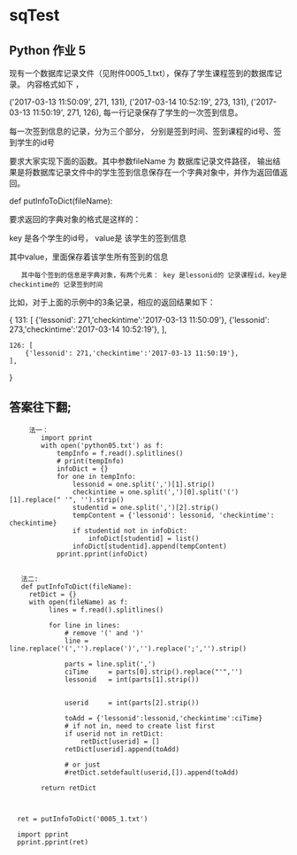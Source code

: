 # sqTest
## Python 作业 5

现有一个数据库记录文件（见附件0005_1.txt），保存了学生课程签到的数据库记录。 内容格式如下 ，

('2017-03-13 11:50:09', 271, 131),
('2017-03-14 10:52:19', 273, 131),
('2017-03-13 11:50:19', 271, 126),
每一行记录保存了学生的一次签到信息。

每一次签到信息的记录，分为三个部分， 分别是签到时间、签到课程的id号、签到学生的id号

要求大家实现下面的函数。其中参数fileName 为 数据库记录文件路径， 输出结果是将数据库记录文件中的学生签到信息保存在一个字典对象中，并作为返回值返回。

def putInfoToDict(fileName):

要求返回的字典对象的格式是这样的：

key 是各个学生的id号， value是 该学生的签到信息

   其中value，里面保存着该学生所有签到的信息

       其中每个签到的信息是字典对象，有两个元素： key 是lessonid的 记录课程id，key是checkintime的 记录签到时间

比如，对于上面的示例中的3条记录，相应的返回结果如下：

{
    131: [
        {'lessonid': 271,'checkintime':'2017-03-13 11:50:09'},
        {'lessonid': 273,'checkintime':'2017-03-14 10:52:19'},
    ],
    
    
    126: [
        {'lessonid': 271,'checkintime':'2017-03-13 11:50:19'},
    ],
    
}






## 答案往下翻;


         法一：
            import pprint
            with open('python05.txt') as f:
                tempInfo = f.read().splitlines()
                # print(tempInfo)
                infoDict = {}
                for one in tempInfo:
                    lessonid = one.split(',')[1].strip()
                    checkintime = one.split(',')[0].split('(')[1].replace(" '", '').strip()
                    studentid = one.split(',')[2].strip()
                    tempContent = {'lessonid': lessonid, 'checkintime': checkintime}
                    if studentid not in infoDict:
                        infoDict[studentid] = list()
                    infoDict[studentid].append(tempContent)
                pprint.pprint(infoDict)
                
                
       法二:
       def putInfoToDict(fileName):
         retDict = {}
         with open(fileName) as f:
              lines = f.read().splitlines()

              for line in lines:
                  # remove '(' and ')'
                  line = line.replace('(','').replace(')','').replace(';','').strip()

                  parts = line.split(',')
                  ciTime     = parts[0].strip().replace("'",'')
                  lessonid   = int(parts[1].strip())


                  userid     = int(parts[2].strip())

                  toAdd = {'lessonid':lessonid,'checkintime':ciTime}
                  # if not in, need to create list first
                  if userid not in retDict:
                      retDict[userid] = []            
                  retDict[userid].append(toAdd)

                  # or just 
                  #retDict.setdefault(userid,[]).append(toAdd)
    
            return retDict
    

    
      ret = putInfoToDict('0005_1.txt')

      import pprint
      pprint.pprint(ret)

